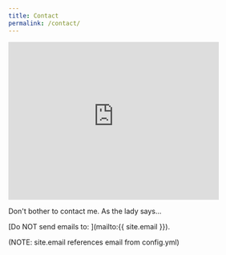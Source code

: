 ```yaml
---
title: Contact
permalink: /contact/
---
```



<iframe width="420" height="315" src="https://www.youtube.com/embed/tojjWQvlPN8?start=35" frameborder="0" allowfullscreen></iframe>

Don't bother to contact me. As the lady says...

[Do NOT send emails to: ](mailto:{{ site.email }}).

   (NOTE: site.email references email from config.yml)